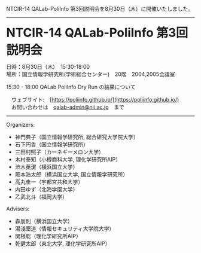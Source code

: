 NTCIR-14 QALab-PoliInfo 第3回説明会を8月30日（木）に開催いたしました。

--------------------------------------------------------------
<strong><span style="font-size:xx-large;"> NTCIR-14 QALab-PoliInfo 第3回説明会 </span></strong>

日時：8月30日（木）　15:30-18:00 <br>
場所：国立情報学研究所(学術総合センター)　20階　2004,2005会議室

15:30 - 18:00  QALab PoliInfo Dry Run の結果について

　ウェブサイト:　[https://poliinfo.github.io/](https://poliinfo.github.io/)<br>
　お問い合わせは　qalab-admin@nii.ac.jp　まで

--------------------------------------------------------------


Organizers:
- 神門典子（国立情報学研究所, 総合研究大学院大学）
- 石下円香（国立情報学研究所）
- 三田村照子（カーネギーメロン大学）
- 木村泰知（小樽商科大学, 理化学研究所AIP）
- 渋木英潔（横浜国立大学）
- 阪本浩太郎（横浜国立大学, 国立情報学研究所）
- 高丸圭一（宇都宮共和大学）
- 内田ゆず（北海学園大学）
- 乙武北斗（福岡大学）


Advisers:
- 森辰則（横浜国立大学）
- 湯淺墾道（情報セキュリティ大学院大学）
- 関根聡（理化学研究所AIP）
- 乾健太郎（東北大学, 理化学研究所AIP）
